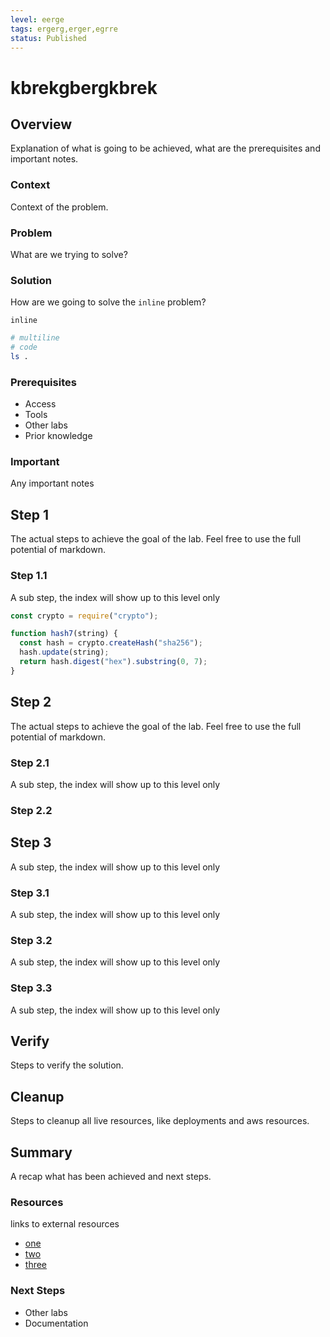 ```yaml
---
level: eerge
tags: ergerg,erger,egrre
status: Published
---
```


# kbrekgbergkbrek

## Overview

Explanation of what is going to be achieved, what are the prerequisites and important notes.

### Context

Context of the problem.

### Problem

What are we trying to solve?

### Solution

How are we going to solve the `inline` problem?

`inline`

```bash
# multiline
# code
ls .
```

### Prerequisites

- Access
- Tools
- Other labs
- Prior knowledge

### Important

Any important notes

## Step 1

The actual steps to achieve the goal of the lab. Feel free to use the full potential of markdown.

### Step 1.1

A sub step, the index will show up to this level only

```js
const crypto = require("crypto");

function hash7(string) {
  const hash = crypto.createHash("sha256");
  hash.update(string);
  return hash.digest("hex").substring(0, 7);
}
```

## Step 2

The actual steps to achieve the goal of the lab. Feel free to use the full potential of markdown.

### Step 2.1

A sub step, the index will show up to this level only

### Step 2.2

## Step 3

A sub step, the index will show up to this level only

### Step 3.1

A sub step, the index will show up to this level only

### Step 3.2

A sub step, the index will show up to this level only

### Step 3.3

A sub step, the index will show up to this level only

## Verify

Steps to verify the solution.

## Cleanup

Steps to cleanup all live resources, like deployments and aws resources.

## Summary

A recap what has been achieved and next steps.

### Resources

links to external resources

- [one](one)
- [two](two)
- [three](three)

### Next Steps

- Other labs
- Documentation
